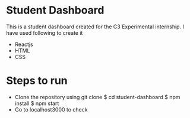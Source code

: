 # Student Dashboard

This is a student dashboard created for the C3 Experimental internship. I have used following to create it

  - Reactjs
  - HTML
  - CSS

# Steps to run

  - Clone the repository using git clone
   $ cd student-dashboard
   $ npm install 
   $ npm start
  - Go to localhost3000 to check




